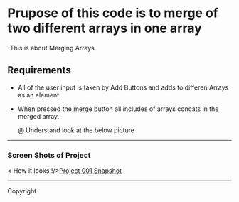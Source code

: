 # Prupose of this code is to merge of two different arrays in one array

-This is about Merging Arrays

## Requirements

- All of the user input is taken by Add Buttons and adds to differen Arrays as an element
- When pressed the merge button all includes of arrays concats in the merged array.
  
  @ Understand look at the below picture


-----------------------


### Screen Shots of Project


< How it looks !/>[Project 001 Snapshot](CC0004J-Merge-Arrays/out.gif)


----------------------- 


 

Copyright
